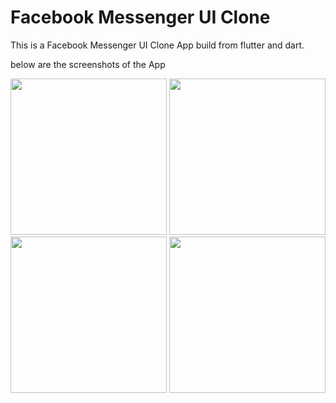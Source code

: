 # Facebook Messenger UI Clone

This is a Facebook Messenger UI Clone App build from flutter and dart.

below are the screenshots of the App

<p float="left">
  <img src="https://user-images.githubusercontent.com/52662002/172282174-5da46c27-b532-4a47-ad58-e88a3bf622e9.jpg" width="250" /> 
  
  <img src="https://user-images.githubusercontent.com/52662002/172282293-8a9bcd14-9f3e-4be2-8ed3-5d59b4645f9e.jpg" width="250" /> 
  
   <img src="https://user-images.githubusercontent.com/52662002/172282538-746bb00e-d096-43ae-9205-d51cb6ec1a09.jpg" width="250" /> 
 
   <img src="https://user-images.githubusercontent.com/52662002/172281651-974f0a72-72cc-4394-8793-68ecedef3a9a.jpg" width="250" /> 
</p>
